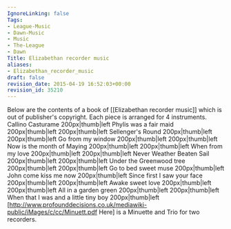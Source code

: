 ```yaml
---
IgnoreLinking: false
Tags:
- League-Music
- Dawn-Music
- Music
- The-League
- Dawn
Title: Elizabethan recorder music
aliases:
- Elizabethan_recorder_music
draft: false
revision_date: 2015-04-19 16:52:03+00:00
revision_id: 35210
---
```


Below are the contents of a book of [[Elizabethan recorder music]] which is out of publisher's copyright.
Each piece is arranged for 4 instruments.
Callino Casturame
200px|thumb|left 
Phylis was a fair maid
200px|thumb|left 
200px|thumb|left
Sellenger's Round
200px|thumb|left 
200px|thumb|left
Go from my window
200px|thumb|left 
200px|thumb|left
Now is the month of Maying
200px|thumb|left 
200px|thumb|left
When from my love
200px|thumb|left 
200px|thumb|left
Never Weather Beaten Sail
200px|thumb|left 
200px|thumb|left
Under the Greenwood tree
200px|thumb|left 
200px|thumb|left
Go to bed sweet muse
200px|thumb|left 
John come kiss me now
200px|thumb|left 
Since first I saw your face
200px|thumb|left 
200px|thumb|left
Awake sweet love
200px|thumb|left 
200px|thumb|left
All in a garden green
200px|thumb|left 
200px|thumb|left
When that I was and a little tiny boy
200px|thumb|left 
[http://www.profounddecisions.co.uk/mediawiki-public/iMages/c/cc/Minuett.pdf Here] is a Minuette and Trio for two recorders.
